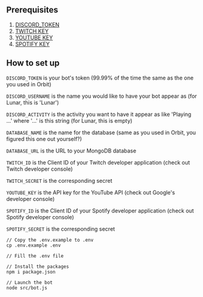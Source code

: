 ## Prerequisites

1. [DISCORD_TOKEN](https://discord.com/developers/)
2. [TWITCH KEY](https://dev.twitch.tv/docs/api/)
3. [YOUTUBE KEY](https://developers.google.com/youtube/v3/docs)
4. [SPOTIFY KEY](https://developer.spotify.com/)


## How to set up
`DISCORD_TOKEN` is your bot's token (99.99% of the time the same as the one you used in Orbit)

`DISCORD_USERNAME` is the name you would like to have your bot appear as (for Lunar, this is 'Lunar')

`DISCORD_ACTIVITY` is the activity you want to have it appear as like 'Playing ...' where '...' is this string (for Lunar, this is empty)

`DATABASE_NAME` is the name for the database (same as you used in Orbit, you figured this one out yourself?)

`DATABASE_URL` is the URL to your MongoDB database

`TWITCH_ID` is the Client ID of your Twitch developer application (check out Twitch developer console)

`TWITCH_SECRET` is the corresponding secret

`YOUTUBE_KEY` is the API key for the YouTube API (check out Google's developer console)

`SPOTIFY_ID` is the Client ID of your Spotify developer application (check out Spotify developer console)

`SPOTIFY_SECRET` is the corresponding secret


```
// Copy the .env.example to .env
cp .env.example .env

// Fill the .env file

// Install the packages
npm i package.json

// Launch the bot
node src/bot.js
```
